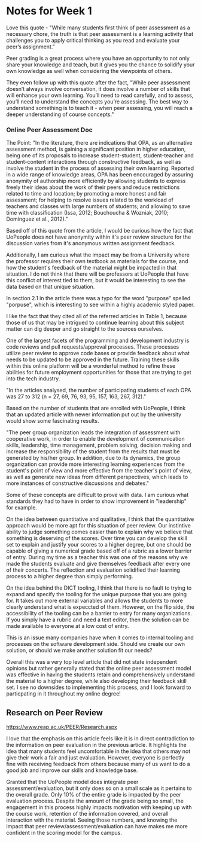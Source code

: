 # Notes for Week 1

Love this quote - "While many students first think of peer assessment as a necessary chore, the truth is that peer assessment is a learning activity that challenges you to apply critical thinking as you read and evaluate your peer’s assignment."

Peer grading is a great process where you have an opportunity to not only share your knowledge and teach, but it gives you the chance to solidify your own knowledge as well when considering the viewpoints of others.

They even follow up with this quote after the fact, "While peer assessment doesn’t always involve conversation, it does involve a number of skills that will enhance your own learning. You’ll need to read carefully, and to assess, you’ll need to understand the concepts you’re assessing. The best way to understand something is to teach it - when peer assessing, you will reach a deeper understanding of course concepts."

### Online Peer Assessment Doc

The Point: "In the literature, there are indications that OPA, as an alternative assessment method, is gaining a significant position in higher education, being one of its proposals to increase student-student, student-teacher and student-content interactions through constructive feedback, as well as involve the student in the process of assessing their own learning. Reported in a wide range of knowledge areas, OPA has been encouraged by assuring anonymity of authorship more efficiently by allowing students to express freely their ideas about the work of their peers and reduce restrictions related to time and location; by promoting a more honest and fair assessment; for helping to resolve issues related to the workload of teachers and classes with large numbers of students; and allowing to save time with classification (Issa, 2012; Bouchoucha & Wozniak, 2010; Dominguez et al., 2012)."

Based off of this quote from the article, I would be curious how the fact that UoPeople does not have anonymity within it's peer review structure for the discussion varies from it's anonymous written assignment feedback.

Additionally, I am curious what the impact may be from a University where the professor requires their own textbook as materials for the course, and how the student's feedback of the material might be impacted in that situation. I do not think that there will be professors at UoPeople that have this conflict of interest tied to them, but it would be interesting to see the data based on that unique situation.

In section 2.1 in the article there was a typo for the word "purpose" spelled "porpuse", which is interesting to see within a highly academic styled paper.

I like the fact that they cited all of the referred articles in Table 1, because those of us that may be intrigued to continue learning about this subject matter can dig deeper and go straight to the sources ourselves.

One of the largest facets of the programming and development industry is code reviews and pull requests/approval processes. These processes utilize peer review to approve code bases or provide feedback about what needs to be updated to be approved in the future. Training these skills within this online platform will be a wonderful method to refine these abilities for future employment opportunities for those that are trying to get into the tech industry.

"In the articles analysed, the number of participating students of each OPA was 27 to 312 (n = 27, 69, 76, 93, 95, 157, 163, 267, 312)."

Based on the number of students that are enrolled with UoPeople, I think that an updated article with newer information put out by the university would show some fascinating results.

"The peer group organization leads the integration of assessment with cooperative work, in order to enable the development of communication skills, leadership, time management, problem solving, decision making and increase the responsibility of the student from the results that must be generated by his/her group. In addition, due to its dynamics, the group organization can provide more interesting learning experiences from the student's point of view and more effective from the teacher's point of view, as well as generate new ideas from different perspectives, which leads to more instances of constructive discussions and debates."

Some of these concepts are difficult to prove with data. I am curious what standards they had to have in order to show improvement in "leadership" for example.

On the idea between quantitative and qualitative, I think that the quantitative approach would be more apt for this situation of peer review. Our instintive ability to judge something comes easier than to explain why we believe that something is deserving of the scores. Over time you can develop the skill set to explain and justify your scores to a higher degree, but one should be capable of giving a numerical grade based off of a rubric as a lower barrier of entry. During my time as a teacher this was one of the reasons why we made the students evaluate and give themselves feedback after every one of their concerts. The reflection and evaluation solidified their learning process to a higher degree than simply performing.

On the idea behind the DICT tooling, I think that there is no fault to trying to expand and specify the tooling for the unique purpose that you are going for. It takes out more external variables and allows the students to more clearly understand what is expeccted of them. However, on the flip side, the accessibility of the tooling can be a barrier to entry for many organizations. If you simply have a rubric and need a text editor, then the solution can be made available to everyone at a low cost of entry. 

This is an issue many companies have when it comes to internal tooling and processes on the software development side. Should we create our own solution, or should we make another solution fit our needs?

Overall this was a very top level article that did not state independent opinions but rather generally stated that the online peer assessment model was effective in having the students retain and comprehensively understand the material to a higher degree, while also developing their feedback skill set. I see no downsides to implementing this process, and I look forward to particpating in it throughout my online degree!

## Research on Peer Review

https://www.reap.ac.uk/PEER/Research.aspx

I love that the emphasis on this article feels like it is in direct contradiction to the information on peer evaluation in the previous article. It highlights the idea that many students feel uncomfortable in the idea that others may not give their work a fair and just evaluation. However, everyone is perfectly fine with receiving feedback from others because many of us want to do a good job and improve our skills and knowledge base.

Granted that the UoPeople model does integrate peer assessment/evaluation, but it only does so on a small scale as it pertains to the overall grade. Only 10% of the entire grade is impacted by the peer evaluation process. Despite the amount of the grade being so small, the engagement in this process highly impacts motivation with keeping up with the course work, retention of the information covered, and overall interaction with the material. Seeing those numbers, and knowing the impact that peer review/assessment/evaluation can have makes me more confident in the scoring model for the campus.